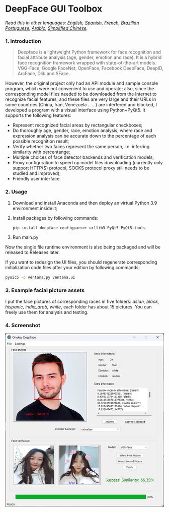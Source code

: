 # DeepFace GUI Toolbox



*Read this in other languages: [English](README.md), [Spanish](README_es.md), [French](README_fr.md), [Brazilian Portuguese](README_pt-BR.md), [Arabic](README_ar.md), [Simplified Chinese](README_zh-CN.md).*

### 1. Introduction

> Deepface is a lightweight Python framework for face recognition and facial attribute analysis (age, gender, emotion and race). It is a hybrid face recognition framework wrapped with state-of-the-art models. VGG-Face, Google FaceNet, OpenFace, Facebook DeepFace, DeepID, ArcFace, Dlib and SFace.

However, the original project only had an API module and sample console program, which were not convenient to use and operate; also, since the corresponding model files needed to be downloaded from the Internet to recognize facial features, and these files are very large and their URLs in some countries (China, Iran, Venezuela ......) are interfered and blocked, I developed a program with a visual interface using Python+PyQt5. It supports the following features: 

- Represent recognized facial areas by rectangular checkboxes; 
- Do thoroughly age, gender, race, emotion analysis, where race and expression analysis can be accurate down to the percentage of each possible recognition result;
- Verify whether two faces represent the same person, i.e. inferring similarity with percentange;
- Multiple choices of face detector backends and verification models;
- Proxy configuration to speed up model files downloading (currently only support HTTP(S) protocol, SOCKS protocol proxy still needs to be studied and improved);
- Friendly user interface.

### 2. Usage

1. Download and install Anaconda and then deploy an virtual Python 3.9 environment inside it;

2. Install packages by following commands:

   ```bash
   pip install deepface configparser urllib3 PyQt5 PyQt5-tools
   ```

3. Run main.py

Now the single file runtime environment is also being packaged and will be released to Releases later.

If you want to redesign the UI files, you should regenerate corresponding initialization code files after your edition by following commands:

```bash
pyuic5 -o ventana.py ventana.ui
```

### 3. Example facial picture assets

I put the face pictures of corresponding races in five folders: *asian, black, hispanic, india_arab, white*, each folder has about 15 pictures. You can freely use them for analysis and testing.

### 4. Screenshot

![](scrshot.jpg)
